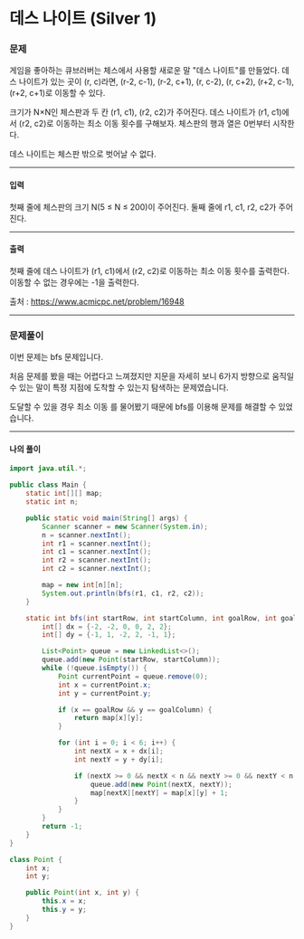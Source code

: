 # 데스 나이트 (Silver 1)

### 문제

게임을 좋아하는 큐브러버는 체스에서 사용할 새로운 말 "데스 나이트"를 만들었다. 데스 나이트가 있는 곳이 (r, c)라면, (r-2, c-1), (r-2, c+1), (r, c-2), (r, c+2), (r+2, c-1), (r+2, c+1)로 이동할 수 있다.

크기가 N×N인 체스판과 두 칸 (r1, c1), (r2, c2)가 주어진다. 데스 나이트가 (r1, c1)에서 (r2, c2)로 이동하는 최소 이동 횟수를 구해보자. 체스판의 행과 열은 0번부터 시작한다.

데스 나이트는 체스판 밖으로 벗어날 수 없다.

---

#### 입력

첫째 줄에 체스판의 크기 N(5 ≤ N ≤ 200)이 주어진다. 둘째 줄에 r1, c1, r2, c2가 주어진다.

---

#### 출력

첫째 줄에 데스 나이트가 (r1, c1)에서 (r2, c2)로 이동하는 최소 이동 횟수를 출력한다. 이동할 수 없는 경우에는 -1을 출력한다.

출처 : https://www.acmicpc.net/problem/16948

---

### 문제풀이

이번 문제는 bfs 문제입니다.

처음 문제를 봤을 때는 어렵다고 느껴졌지만 지문을 자세히 보니 6가지 방향으로 움직일 수 있는 말이 특정 지점에 도착할 수 있는지 탐색하는 문제였습니다.

도달할 수 있을 경우 최소 이동 를 물어봤기 때문에 bfs를 이용해 문제를 해결할 수 있었습니다.

---

#### 나의 풀이

~~~java
import java.util.*;

public class Main {
    static int[][] map;
    static int n;

    public static void main(String[] args) {
        Scanner scanner = new Scanner(System.in);
        n = scanner.nextInt();
        int r1 = scanner.nextInt();
        int c1 = scanner.nextInt();
        int r2 = scanner.nextInt();
        int c2 = scanner.nextInt();

        map = new int[n][n];
        System.out.println(bfs(r1, c1, r2, c2));
    }

    static int bfs(int startRow, int startColumn, int goalRow, int goalColumn) {
        int[] dx = {-2, -2, 0, 0, 2, 2};
        int[] dy = {-1, 1, -2, 2, -1, 1};

        List<Point> queue = new LinkedList<>();
        queue.add(new Point(startRow, startColumn));
        while (!queue.isEmpty()) {
            Point currentPoint = queue.remove(0);
            int x = currentPoint.x;
            int y = currentPoint.y;

            if (x == goalRow && y == goalColumn) {
                return map[x][y];
            }

            for (int i = 0; i < 6; i++) {
                int nextX = x + dx[i];
                int nextY = y + dy[i];

                if (nextX >= 0 && nextX < n && nextY >= 0 && nextY < n && map[nextX][nextY] == 0) {
                    queue.add(new Point(nextX, nextY));
                    map[nextX][nextY] = map[x][y] + 1;
                }
            }
        }
        return -1;
    }
}

class Point {
    int x;
    int y;

    public Point(int x, int y) {
        this.x = x;
        this.y = y;
    }
}
~~~
